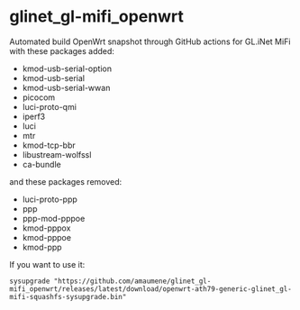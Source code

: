 # glinet_gl-mifi_openwrt


Automated build OpenWrt snapshot through GitHub actions for GL.iNet MiFi with these packages added:
* kmod-usb-serial-option
* kmod-usb-serial
* kmod-usb-serial-wwan
* picocom
* luci-proto-qmi
* iperf3
* luci
* mtr
* kmod-tcp-bbr
* libustream-wolfssl
* ca-bundle 

and these packages removed:
* luci-proto-ppp
* ppp
* ppp-mod-pppoe
* kmod-pppox
* kmod-pppoe
* kmod-ppp

If you want to use it:
```
sysupgrade "https://github.com/amaumene/glinet_gl-mifi_openwrt/releases/latest/download/openwrt-ath79-generic-glinet_gl-mifi-squashfs-sysupgrade.bin"
```
